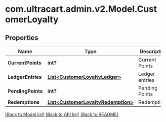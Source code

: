 # com.ultracart.admin.v2.Model.CustomerLoyalty
## Properties

Name | Type | Description | Notes
------------ | ------------- | ------------- | -------------
**CurrentPoints** | **int?** | Current Points | [optional] 
**LedgerEntries** | [**List&lt;CustomerLoyaltyLedger&gt;**](CustomerLoyaltyLedger.md) | Ledger entries | [optional] 
**PendingPoints** | **int?** | Pending Points | [optional] 
**Redemptions** | [**List&lt;CustomerLoyaltyRedemption&gt;**](CustomerLoyaltyRedemption.md) | Redemptions | [optional] 


[[Back to Model list]](../README.md#documentation-for-models) [[Back to API list]](../README.md#documentation-for-api-endpoints) [[Back to README]](../README.md)


